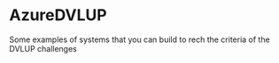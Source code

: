 # AzureDVLUP
Some examples of systems that you can build to rech the criteria of the DVLUP challenges
